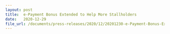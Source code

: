 ```yaml
---
layout: post
title:  e-Payment Bonus Extended to Help More Stallholders
date:   2020-12-29
file_url: /documents/press-releases/2020/12/20201230-e-Payment-Bonus-Extended-To-Help-More-Stallholders.pdf
---
```


